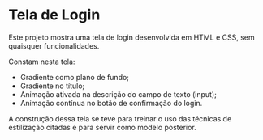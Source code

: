 # Tela de Login

Este projeto mostra uma tela de login desenvolvida em HTML e CSS, sem quaisquer funcionalidades.

Constam nesta tela:
* Gradiente como plano de fundo;
* Gradiente no título;
* Animação ativada na descrição do campo de texto (input);
* Animação contínua no botão de confirmação do login.

A construção dessa tela se teve para treinar o uso das técnicas de estilização citadas e para servir como modelo posterior.
